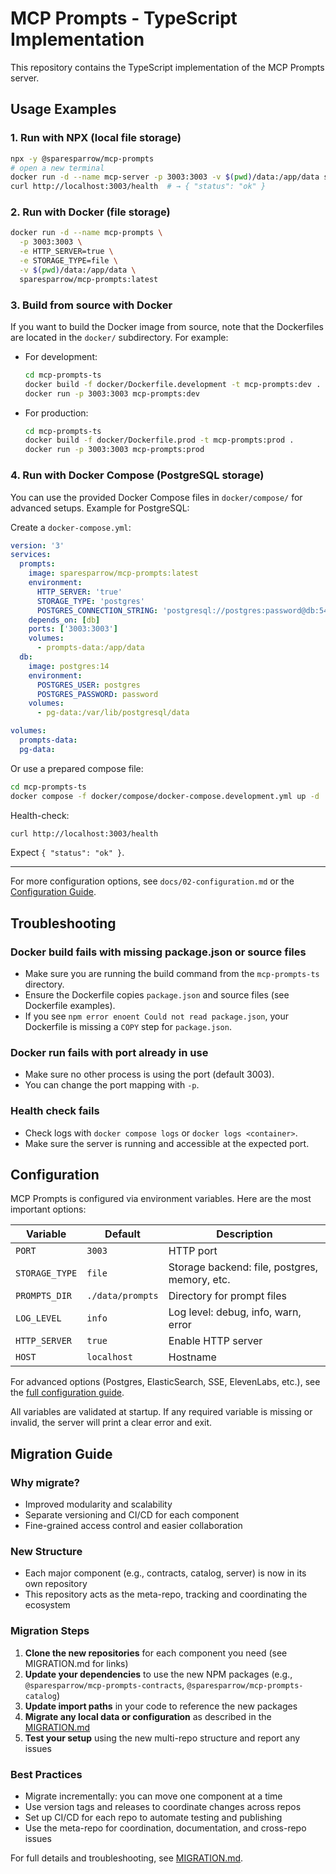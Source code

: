 # MCP Prompts - TypeScript Implementation

This repository contains the TypeScript implementation of the MCP Prompts server.

## Usage Examples

### 1. Run with NPX (local file storage)

```bash
npx -y @sparesparrow/mcp-prompts
# open a new terminal
docker run -d --name mcp-server -p 3003:3003 -v $(pwd)/data:/app/data sparesparrow/mcp-prompts:latest
curl http://localhost:3003/health  # → { "status": "ok" }
```

### 2. Run with Docker (file storage)

```bash
docker run -d --name mcp-prompts \
  -p 3003:3003 \
  -e HTTP_SERVER=true \
  -e STORAGE_TYPE=file \
  -v $(pwd)/data:/app/data \
  sparesparrow/mcp-prompts:latest
```

### 3. Build from source with Docker

If you want to build the Docker image from source, note that the Dockerfiles are located in the `docker/` subdirectory. For example:

- For development:
  ```bash
  cd mcp-prompts-ts
  docker build -f docker/Dockerfile.development -t mcp-prompts:dev .
  docker run -p 3003:3003 mcp-prompts:dev
  ```
- For production:
  ```bash
  cd mcp-prompts-ts
  docker build -f docker/Dockerfile.prod -t mcp-prompts:prod .
  docker run -p 3003:3003 mcp-prompts:prod
  ```

### 4. Run with Docker Compose (PostgreSQL storage)

You can use the provided Docker Compose files in `docker/compose/` for advanced setups. Example for PostgreSQL:

Create a `docker-compose.yml`:

```yaml
version: '3'
services:
  prompts:
    image: sparesparrow/mcp-prompts:latest
    environment:
      HTTP_SERVER: 'true'
      STORAGE_TYPE: 'postgres'
      POSTGRES_CONNECTION_STRING: 'postgresql://postgres:password@db:5432/mcp_prompts'
    depends_on: [db]
    ports: ['3003:3003']
    volumes:
      - prompts-data:/app/data
  db:
    image: postgres:14
    environment:
      POSTGRES_USER: postgres
      POSTGRES_PASSWORD: password
    volumes:
      - pg-data:/var/lib/postgresql/data

volumes:
  prompts-data:
  pg-data:
```

Or use a prepared compose file:

```bash
cd mcp-prompts-ts
docker compose -f docker/compose/docker-compose.development.yml up -d
```

Health-check:

```bash
curl http://localhost:3003/health
```

Expect `{ "status": "ok" }`.

---

For more configuration options, see `docs/02-configuration.md` or the [Configuration Guide](mcp-prompts/docs/02-configuration.md).

## Troubleshooting

### Docker build fails with missing package.json or source files
- Make sure you are running the build command from the `mcp-prompts-ts` directory.
- Ensure the Dockerfile copies `package.json` and source files (see Dockerfile examples).
- If you see `npm error enoent Could not read package.json`, your Dockerfile is missing a `COPY` step for `package.json`.

### Docker run fails with port already in use
- Make sure no other process is using the port (default 3003).
- You can change the port mapping with `-p`.

### Health check fails
- Check logs with `docker compose logs` or `docker logs <container>`.
- Make sure the server is running and accessible at the expected port.

## Configuration

MCP Prompts is configured via environment variables. Here are the most important options:

| Variable        | Default        | Description                                  |
| -------------- | -------------- | -------------------------------------------- |
| `PORT`         | `3003`         | HTTP port                                    |
| `STORAGE_TYPE` | `file`         | Storage backend: file, postgres, memory, etc.|
| `PROMPTS_DIR`  | `./data/prompts`| Directory for prompt files                   |
| `LOG_LEVEL`    | `info`         | Log level: debug, info, warn, error          |
| `HTTP_SERVER`  | `true`         | Enable HTTP server                           |
| `HOST`         | `localhost`    | Hostname                                     |

For advanced options (Postgres, ElasticSearch, SSE, ElevenLabs, etc.), see the [full configuration guide](mcp-prompts/docs/02-configuration.md).

All variables are validated at startup. If any required variable is missing or invalid, the server will print a clear error and exit.

## Migration Guide

### Why migrate?
- Improved modularity and scalability
- Separate versioning and CI/CD for each component
- Fine-grained access control and easier collaboration

### New Structure
- Each major component (e.g., contracts, catalog, server) is now in its own repository
- This repository acts as the meta-repo, tracking and coordinating the ecosystem

### Migration Steps
1. **Clone the new repositories** for each component you need (see MIGRATION.md for links)
2. **Update your dependencies** to use the new NPM packages (e.g., `@sparesparrow/mcp-prompts-contracts`, `@sparesparrow/mcp-prompts-catalog`)
3. **Update import paths** in your code to reference the new packages
4. **Migrate any local data or configuration** as described in the [MIGRATION.md](MIGRATION.md)
5. **Test your setup** using the new multi-repo structure and report any issues

### Best Practices
- Migrate incrementally: you can move one component at a time
- Use version tags and releases to coordinate changes across repos
- Set up CI/CD for each repo to automate testing and publishing
- Use the meta-repo for coordination, documentation, and cross-repo issues

For full details and troubleshooting, see [MIGRATION.md](MIGRATION.md).
